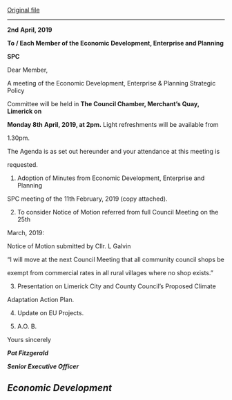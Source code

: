 [Original file](https://www.limerick.ie/sites/default/files/media/documents/2019-04/Agenda%20of%20SPC%20Mtg%20%20-%208th%20April%202019.pdf)

---
**2nd** **April, 2019**

**To / Each Member of the Economic Development, Enterprise and Planning**

**SPC**

Dear Member,

A meeting of the Economic Development, Enterprise & Planning Strategic Policy

Committee will be held in **The Council Chamber, Merchant’s Quay, Limerick on**

**Monday 8th** **April, 2019, at 2pm.** Light refreshments will be available from

1.30pm.

The Agenda is as set out hereunder and your attendance at this meeting is

requested.

1. Adoption of Minutes from Economic Development, Enterprise and Planning

SPC meeting of the 11th February, 2019 (copy attached).

2. To consider Notice of Motion referred from full Council Meeting on the 25th

March, 2019:

Notice of Motion submitted by Cllr. L Galvin

“I will move at the next Council Meeting that all community council shops be

exempt from commercial rates in all rural villages where no shop exists.”

3. Presentation on Limerick City and County Council’s Proposed Climate

Adaptation Action Plan.

4. Update on EU Projects.

5. A.O. B.

Yours sincerely

***Pat Fitzgerald***

***Senior Executive Officer***

***Economic Development***
---
